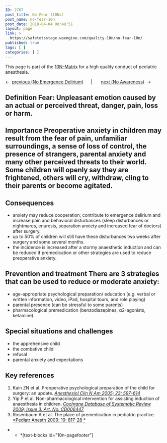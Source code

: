 ```yaml
---
ID: 2767
post_title: No Fear (10Ns)
post_name: no-fear-10n
post_date: 2018-04-04 08:49:51
layout: page
link: >
  https://safetotsstage.wpengine.com/quality-10n/no-fear-10n/
published: true
tags: [ ]
categories: [ ]
---
```

This page is part of the [10N-Matrix][1] for a high quality conduct of pediatric anesthesia. <p style="text-align: left;">
  ←  <a href="/10-n-quality/no-postoperative-discomfort-10n/no-emergence-delirium-10n/">previous (No Emergence Delirium)</a>      |       <a href="/10-n-quality/no-awareness-10n/">next (No Awareness)</a>  →
</p>

## Definition Fear: Unpleasant emotion caused by an actual or perceived threat, danger, pain, loss or harm. 

## Importance Preoperative anxiety in children may result from the fear of pain, unfamiliar surroundings, a sense of loss of control, the presence of strangers, parental anxiety and many other perceived threats to their world. Some children will openly say they are frightened, others will cry, withdraw, cling to their parents or become agitated. 

## Consequences

*   anxiety may reduce cooperation; contribute to emergence delirium and increase pain and behavioral disturbances (sleep disturbances or nightmares, enuresis, separation anxiety and increased fear of doctors) after surgery.
*   up to 50% of children will still have these disturbances two weeks after surgery and some several months.
*   the incidence is increased after a stormy anaesthetic induction and can be reduced if premedication or other strategies are used to reduce preoperative anxiety.

## Prevention and treatment There are 3 strategies that can be used to reduce or moderate anxiety: 

*   age-appropriate psychological preparation/ education (e.g. verbal or written information, video, iPad, hospital tours, and role playing)
*   parental presence (can be stressful to some parents)
*   pharmacological premedication (benzodiazepines, α2-agonists, ketamine).

## Special situations and challenges

*   the apprehensive child
*   the combative child
*   refusal
*   parental anxiety and expectations

## Key references

1.  Kain ZN et al. Preoperative psychological preparation of the child for surgery: an update. [*Anesthesiol Clin N Am 2005; 23: 597-614*][2]
2.  Yip P et al. Non-pharmacological intervention for assisting induction of anaesthesia in children. *[Cochrane Database of Systematic Review 2009; Issue 3. Art. No. CD006447][3]*
3.  Rosenbaum A et al. The place of premedication in pediatric practice. [*Pediatr Anesth 2009; 19: 817-28 *][4]

* * *[text-blocks id="10n-pagefooter"]

 [1]: /quality-10n/
 [2]: https://www.ncbi.nlm.nih.gov/pubmed/16310653
 [3]: https://www.cochranelibrary.com/cdsr/doi/10.1002/14651858.CD006447.pub3/epdf/full
 [4]: https://www.ncbi.nlm.nih.gov/pubmed/19691689